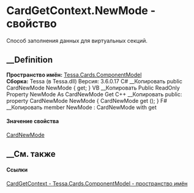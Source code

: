 # CardGetContext.NewMode - свойство
Способ заполнения данных для виртуальных секций.
## __Definition
 **Пространство имён:**
[Tessa.Cards.ComponentModel](N_Tessa_Cards_ComponentModel.htm)  
 **Сборка:** Tessa (в Tessa.dll) Версия: 3.6.0.17
C# __Копировать
     public CardNewMode NewMode { get; }
VB __Копировать
     Public ReadOnly Property NewMode As CardNewMode
    	Get
C++ __Копировать
     public:
    property CardNewMode NewMode {
    	CardNewMode get ();
    }
F# __Копировать
     member NewMode : CardNewMode with get
#### Значение свойства
[CardNewMode](T_Tessa_Cards_CardNewMode.htm)
##  __См. также
#### Ссылки
[CardGetContext - ](T_Tessa_Cards_ComponentModel_CardGetContext.htm)
[Tessa.Cards.ComponentModel - пространство
имён](N_Tessa_Cards_ComponentModel.htm)
